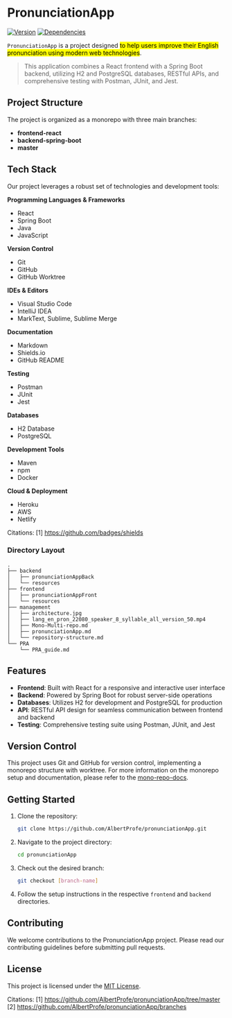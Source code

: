 # PronunciationApp

[![Version](https://img.shields.io/badge/version-0.1.0-blue)](https://github.com/AlbertProfe/pronunciationApp)
[![Dependencies](https://img.shields.io/badge/dependencies-up%20to%20date-brightgreen)](https://github.com/AlbertProfe/pronunciationApp)


`PronunciationApp` is a project designed <mark>to help users improve their English pronunciation using modern web technologies</mark>.

> This application combines a React frontend with a Spring Boot backend, utilizing H2 and PostgreSQL databases, RESTful APIs, and comprehensive testing with Postman, JUnit, and Jest.

## Project Structure

The project is organized as a monorepo with three main branches:

- **frontend-react**
- **backend-spring-boot**
- **master**

## Tech Stack

Our project leverages a robust set of technologies and development tools:

**Programming Languages & Frameworks**
- React
- Spring Boot
- Java
- JavaScript

**Version Control**
- Git
- GitHub
- GitHub Worktree

**IDEs & Editors**
- Visual Studio Code
- IntelliJ IDEA
- MarkText, Sublime, Sublime Merge

**Documentation**
- Markdown
- Shields.io
- GitHub README

**Testing**
- Postman
- JUnit
- Jest

**Databases**
- H2 Database
- PostgreSQL

**Development Tools**
- Maven
- npm
- Docker

**Cloud & Deployment**
- Heroku
- AWS
- Netlify

Citations:
[1] https://github.com/badges/shields

### Directory Layout

```
.
├── backend
│   ├── pronunciationAppBack
│   └── resources
├── frontend
│   ├── pronunciationAppFront
│   └── resources
├── management
│   ├── architecture.jpg
│   ├── lang_en_pron_22080_speaker_8_syllable_all_version_50.mp4
│   ├── Mono-Multi-repo.md
│   ├── pronunciationApp.md
│   └── repository-structure.md
└── PRA
    └── PRA_guide.md
```

## Features

- **Frontend**: Built with React for a responsive and interactive user interface
- **Backend**: Powered by Spring Boot for robust server-side operations
- **Databases**: Utilizes H2 for development and PostgreSQL for production
- **API**: RESTful API design for seamless communication between frontend and backend
- **Testing**: Comprehensive testing suite using Postman, JUnit, and Jest

## Version Control

This project uses Git and GitHub for version control, implementing a monorepo structure with worktree. For more information on the monorepo setup and documentation, please refer to the [mono-repo-docs](https://github.com/AlbertProfe/pronunciationApp/tree/master/management/Git-gh/mono-repo-docs).

## Getting Started

1. Clone the repository:
   ```bash
   git clone https://github.com/AlbertProfe/pronunciationApp.git
   ```

2. Navigate to the project directory:
   ```bash
   cd pronunciationApp
   ```

3. Check out the desired branch:
   ```bash
   git checkout [branch-name]
   ```

4. Follow the setup instructions in the respective `frontend` and `backend` directories.

## Contributing

We welcome contributions to the PronunciationApp project. Please read our contributing guidelines before submitting pull requests.

## License

This project is licensed under the [MIT License](LICENSE).

Citations:
[1] https://github.com/AlbertProfe/pronunciationApp/tree/master
[2] https://github.com/AlbertProfe/pronunciationApp/branches
